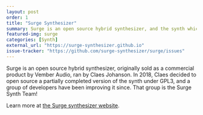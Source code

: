 ```yaml
---
layout: post
order: 1
title: "Surge Synthesizer"
summary: Surge is an open source hybrid synthesizer, and the synth which started the Surge Synth Team project!
featured-img: surge 
categories: [Synth]
external_url: "https://surge-synthesizer.github.io"
issue-tracker: "https://github.com/surge-synthesizer/surge/issues"
---
```


Surge is an open source hybrid synthesizer, originally sold as a commercial product by Vember Audio, ran by Claes Johanson. In 2018, Claes
decided to open source a partially completed version of the synth under GPL3, and a group of developers have been improving it since.
That group is the Surge Synth Team!

Learn more at [the Surge synthesizer website](https://surge-synthesizer.github.io).
